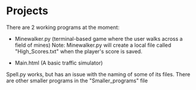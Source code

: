 # Projects

There are 2 working programs at the moment:
  - Minewalker.py (terminal-based game where the user walks across a field of mines)
    Note: Minewalker.py will create a local file called "High_Scores.txt" when the player's score is saved.

  - Main.html (A basic traffic simulator)

Spell.py works, but has an issue with the naming of some of its files.
There are other smaller programs in the "Smaller_programs" file
